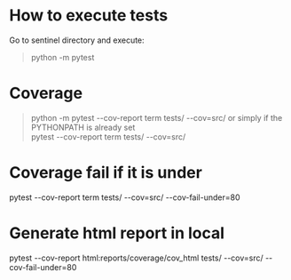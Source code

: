 # How to execute tests
Go to sentinel directory and execute:
> python -m pytest

# Coverage
> python -m pytest --cov-report term tests/ --cov=src/
or simply if the PYTHONPATH is already set  
> pytest --cov-report term tests/ --cov=src/

# Coverage fail if it is under
pytest --cov-report term tests/ --cov=src/ --cov-fail-under=80

# Generate html report in local
pytest --cov-report html:reports/coverage/cov_html tests/ --cov=src/ --cov-fail-under=80
